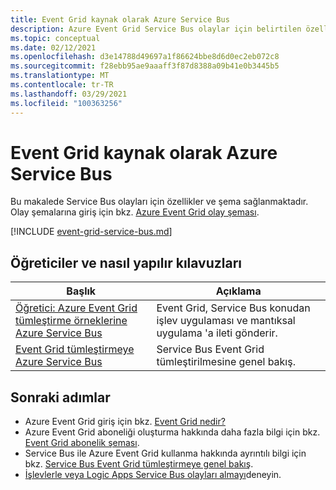 ```yaml
---
title: Event Grid kaynak olarak Azure Service Bus
description: Azure Event Grid Service Bus olaylar için belirtilen özellikleri açıklar
ms.topic: conceptual
ms.date: 02/12/2021
ms.openlocfilehash: d3e14788d49697a1f86624bbe8d6d0ec2eb072c8
ms.sourcegitcommit: f28ebb95ae9aaaff3f87d8388a09b41e0b3445b5
ms.translationtype: MT
ms.contentlocale: tr-TR
ms.lasthandoff: 03/29/2021
ms.locfileid: "100363256"
---
```

# <a name="azure-service-bus-as-an-event-grid-source"></a>Event Grid kaynak olarak Azure Service Bus

Bu makalede Service Bus olayları için özellikler ve şema sağlanmaktadır. Olay şemalarına giriş için bkz. [Azure Event Grid olay şeması](event-schema.md).

[!INCLUDE [event-grid-service-bus.md](../../includes/event-grid-service-bus.md)]

## <a name="tutorials-and-how-tos"></a>Öğreticiler ve nasıl yapılır kılavuzları
|Başlık  |Açıklama  |
|---------|---------|
| [Öğretici: Azure Event Grid tümleştirme örneklerine Azure Service Bus](../service-bus-messaging/service-bus-to-event-grid-integration-example.md?toc=%2fazure%2fevent-grid%2ftoc.json) | Event Grid, Service Bus konudan işlev uygulaması ve mantıksal uygulama 'a ileti gönderir. |
| [Event Grid tümleştirmeye Azure Service Bus](../service-bus-messaging/service-bus-to-event-grid-integration-concept.md) | Service Bus Event Grid tümleştirilmesine genel bakış. |

## <a name="next-steps"></a>Sonraki adımlar

* Azure Event Grid giriş için bkz. [Event Grid nedir?](overview.md)
* Azure Event Grid aboneliği oluşturma hakkında daha fazla bilgi için bkz. [Event Grid abonelik şeması](subscription-creation-schema.md).
* Service Bus ile Azure Event Grid kullanma hakkında ayrıntılı bilgi için bkz. [Service Bus Event Grid tümleştirmeye genel bakış](../service-bus-messaging/service-bus-to-event-grid-integration-concept.md).
* [İşlevlerle veya Logic Apps Service Bus olayları almayı](../service-bus-messaging/service-bus-to-event-grid-integration-example.md?toc=%2fazure%2fevent-grid%2ftoc.json)deneyin.
